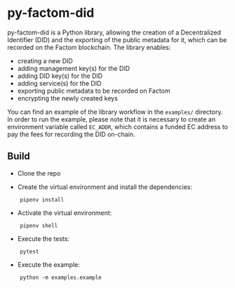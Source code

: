# py-factom-did

py-factom-did is a Python library, allowing the creation of a Decentralized Identifier (DID) and
the exporting of the public metadata for it, which can be recorded on the Factom blockchain.
The library enables:

* creating a new DID
* adding management key(s) for the DID
* adding DID key(s) for the DID
* adding service(s) for the DID
* exporting public metadata to be recorded on Factom
* encrypting the newly created keys

You can find an example of the library workflow in the `examples/` directory. In order to run the
example, please note that it is necessary to create an environment variable called `EC_ADDR`, which
contains a funded EC address to pay the fees for recording the DID on-chain.

## Build

* Clone the repo

* Create the virtual environment and install the dependencies:
```
	pipenv install
```

* Activate the virtual environment:
```
	pipenv shell
```

* Execute the tests:
```
	pytest
```

* Execute the example:
```
	python -m examples.example
```
